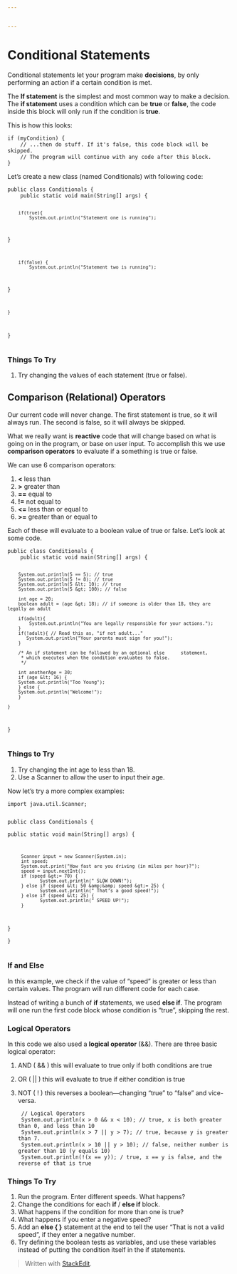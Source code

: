 ```yaml
---


---
```


<h1 id="conditional-statements">Conditional Statements</h1>
<p>Conditional statements let your program make <strong>decisions</strong>, by only performing an action if a certain condition is met.</p>
<p>The <strong>If statement</strong> is the simplest and most common way to make a decision. The <strong>if statement</strong> uses a condition which can be <strong>true</strong> or <strong>false</strong>, the code inside this block will only run if the condition is <strong>true</strong>.</p>
<p>This is how this looks:</p>
<pre><code>if (myCondition) {
	// ...then do stuff. If it's false, this code block will be skipped.
	// The program will continue with any code after this block.
}
</code></pre>
<p>Let’s create a new class (named Conditionals) with following code:</p>
<pre><code>public class Conditionals {  
    public static void main(String[] args) {  
  
        if(true){  
            System.out.println("Statement one is running");  
  }  
          
        if(false) {  
            System.out.println("Statement two is running");  
  }  
          
    }  
      
}
</code></pre>
<h3 id="things-to-try">Things To Try</h3>
<ol>
<li>Try changing the values of each statement (true or false).</li>
</ol>
<h2 id="comparison-relational-operators">Comparison (Relational) Operators</h2>
<p>Our current code will never change. The first statement is true, so it will always run. The second is false, so it will always be skipped.</p>
<p>What we really want is <strong>reactive</strong> code that will change based on what is going on in the program, or base on user input. To accomplish this we use <strong>comparison operators</strong> to evaluate if a something is true or false.</p>
<p>We can use 6 comparison operators:</p>
<ol>
<li><strong>&lt;</strong> less than</li>
<li><strong>&gt;</strong> greater than</li>
<li><strong>==</strong> equal to</li>
<li><strong>!=</strong> not equal to</li>
<li><strong>&lt;=</strong> less than or equal to</li>
<li><strong>&gt;=</strong> greater than or equal to</li>
</ol>
<p>Each of these will evaluate to a boolean value of true or false. Let’s look at some code.</p>
<pre><code>public class Conditionals {
    public static void main(String[] args) {

        System.out.println(5 == 5); // true
        System.out.println(5 != 8); // true
        System.out.println(5 &lt; 10); // true
        System.out.println(5 &gt; 100); // false
	    
	    int age = 20;  
	    boolean adult = (age &gt; 18); // if someone is older than 18, they are legally an adult  
  
	    if(adult){  
	        System.out.println("You are legally responsible for your actions.");  
	    }
	    if(!adult){ // Read this as, "if not adult..."
		   System.out.println("Your parents must sign for you!");    
	    }
		
		/* An if statement can be followed by an optional else 		statement, 
		 * which executes when the condition evaluates to false.
		 */    

        int anotherAge = 30; 
	    if (age &lt; 16) {  
	    System.out.println("Too Young");  
	    } else {  
	    System.out.println("Welcome!");  
	    }  

    }
}
</code></pre>
<h3 id="things-to-try-1">Things to Try</h3>
<ol>
<li>Try changing the int age to less than 18.</li>
<li>Use a Scanner to allow the user to input their age.</li>
</ol>
<p>Now let’s try a more complex examples:</p>
<pre><code>import java.util.Scanner;  
  
public class Conditionals {  
    public static void main(String[] args) {  
     
         Scanner input = new Scanner(System.in);  
	     int speed;  
	     System.out.print("How fast are you driving (in miles per hour)?");  
	     speed = input.nextInt();  
	     if (speed &gt;= 70) {  
                System.out.println(" SLOW DOWN!");  
	     } else if (speed &lt; 50 &amp;&amp; speed &gt;= 25) {  
                System.out.println(" That’s a good speed!");  
	     } else if (speed &lt; 25) {  
                System.out.println(" SPEED UP!");  
	     }  
   }  
}
</code></pre>
<h3 id="if-and-else">If and Else</h3>
<p>In this example, we check if the value of “speed” is greater or less than certain values. The program will run different code for each case.</p>
<p>Instead of writing a bunch of <strong>if</strong> statements, we used <strong>else if</strong>. The program will one run the first code block whose condition is “true”, skipping the rest.</p>
<h3 id="logical-operators">Logical Operators</h3>
<p>In this code we also used a <strong>logical operator</strong> (&amp;&amp;). There are three basic logical operator:</p>
<ol>
<li>
<p>AND ( &amp;&amp; ) this will evaluate to true only if both conditions are true</p>
</li>
<li>
<p>OR ( || ) this will evaluate to true if either condition is true</p>
</li>
<li>
<p>NOT ( ! ) this reverses a boolean—changing “true” to “false” and vice-versa.</p>
<pre><code> // Logical Operators  
 System.out.println(x &gt; 0 &amp;&amp; x &lt; 10); // true, x is both greater than 0, and less than 10  
 System.out.println(x &gt; 7 || y &gt; 7); // true, because y is greater than 7.  
 System.out.println(x &gt; 10 || y &gt; 10); // false, neither number is greater than 10 (y equals 10)  
 System.out.println(!(x == y)); / true, x == y is false, and the reverse of that is true
</code></pre>
</li>
</ol>
<h3 id="things-to-try-2">Things To Try</h3>
<ol>
<li>Run the program. Enter different speeds. What happens?</li>
<li>Change the conditions for each <strong>if</strong> / <strong>else if</strong> block.</li>
<li>What happens if the condition for more than one is true?</li>
<li>What happens if you enter a negative speed?</li>
<li>Add an <strong>else { }</strong> statement at the end to tell the user “That is not a valid speed”, if they enter a negative number.</li>
<li>Try defining the boolean tests as variables, and use these variables instead of putting the condition itself in the if statements.</li>
</ol>
<blockquote>
<p>Written with <a href="https://stackedit.io/">StackEdit</a>.</p>
</blockquote>

